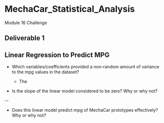 # MechaCar_Statistical_Analysis
Module 16 Challenge


## Deliverable 1
## Linear Regression to Predict MPG

- Which variables/coefficients provided a non-random amount of variance to the mpg values in the dataset?
  - The 

- Is the slope of the linear model considered to be zero? Why or why not?

--

- Does this linear model predict mpg of MechaCar prototypes effectively? Why or why not?
